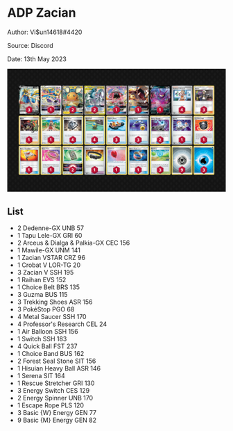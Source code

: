 # ADP Zacian

Author: Vi$un14618#4420

Source: Discord

Date: 13th May 2023

![decklist](../images/../../images/SVI/ADP%20Zacian/4-%20ADP%20Zacian.png)

## List

* 2 Dedenne-GX UNB 57
* 1 Tapu Lele-GX GRI 60
* 2 Arceus & Dialga & Palkia-GX CEC 156
* 1 Mawile-GX UNM 141
* 1 Zacian VSTAR CRZ 96
* 1 Crobat V LOR-TG 20
* 3 Zacian V SSH 195
* 1 Raihan EVS 152
* 1 Choice Belt BRS 135
* 3 Guzma BUS 115
* 3 Trekking Shoes ASR 156
* 3 PokéStop PGO 68
* 4 Metal Saucer SSH 170
* 4 Professor's Research CEL 24
* 1 Air Balloon SSH 156
* 1 Switch SSH 183
* 4 Quick Ball FST 237
* 1 Choice Band BUS 162
* 2 Forest Seal Stone SIT 156
* 1 Hisuian Heavy Ball ASR 146
* 1 Serena SIT 164
* 1 Rescue Stretcher GRI 130
* 3 Energy Switch CES 129
* 2 Energy Spinner UNB 170
* 1 Escape Rope PLS 120
* 3 Basic {W} Energy GEN 77
* 9 Basic {M} Energy GEN 82
